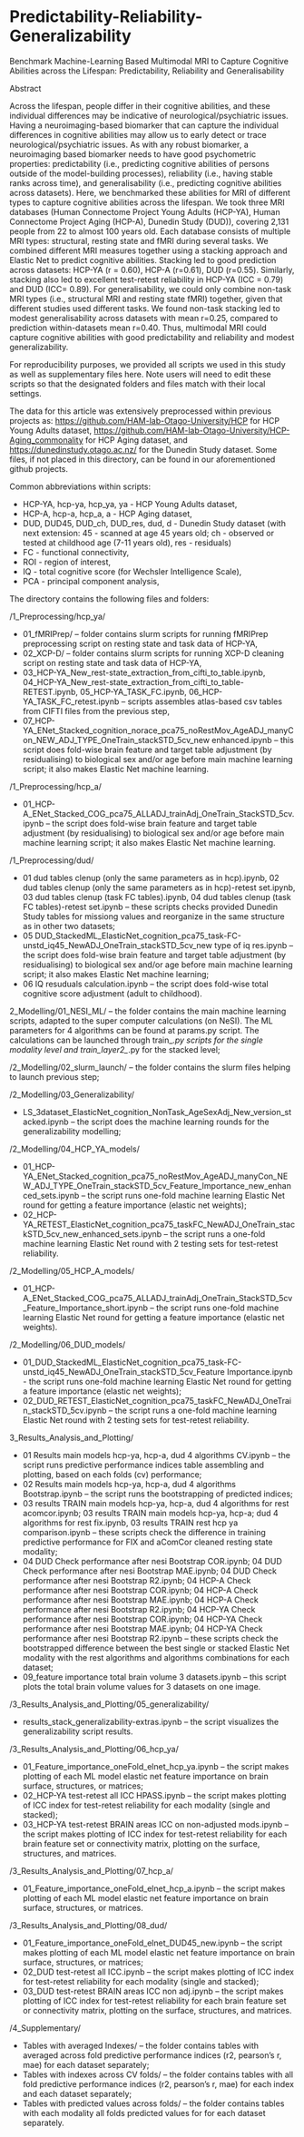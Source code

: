 # Predictability-Reliability-Generalizability

Benchmark Machine-Learning Based Multimodal MRI to Capture Cognitive Abilities across the Lifespan: Predictability, Reliability and Generalisability

Abstract

Across the lifespan, people differ in their cognitive abilities, and these individual differences may be indicative of neurological/psychiatric issues. Having a neuroimaging-based biomarker that can capture the individual differences in cognitive abilities may allow us to early detect or trace neurological/psychiatric issues. As with any robust biomarker, a neuroimaging based biomarker needs to have good psychometric properties: predictability (i.e., predicting cognitive abilities of persons outside of the model-building processes), reliability (i.e., having stable ranks across time), and generalisability (i.e., predicting cognitive abilities across datasets). Here, we benchmarked these abilities for MRI of different types to capture cognitive abilities across the lifespan. We took three MRI databases (Human Connectome Project Young Adults (HCP-YA), Human Connectome Project Aging (HCP-A), Dunedin Study (DUD)), covering 2,131 people from 22 to almost 100 years old. Each database consists of multiple MRI types: structural, resting state and fMRI during several tasks. We combined different MRI measures together using a stacking approach and Elastic Net to predict cognitive abilities. Stacking led to good prediction across datasets: HCP-YA (r = 0.60), HCP-A (r=0.61), DUD (r=0.55). Similarly, stacking also led to excellent test-retest reliability in HCP-YA (ICC = 0.79) and DUD (ICC= 0.89). For generalisability, we could only combine non-task MRI types (i.e., structural MRI and resting state fMRI) together, given that different studies used different tasks. We found non-task stacking led to modest generalisability across datasets with mean r=0.25, compared to prediction within-datasets mean r=0.40. Thus, multimodal MRI could capture cognitive abilities with good predictability and reliability and modest generalizability.




For reproducibility purposes, we provided all scripts we used in this study as well as supplementary files here.
Note users will need to edit these scripts so that the designated folders and files match with their local settings.

The data for this article was extensively preprocessed within previous projects as: https://github.com/HAM-lab-Otago-University/HCP for HCP Young Adults dataset, https://github.com/HAM-lab-Otago-University/HCP-Aging_commonality for HCP Aging dataset, and https://dunedinstudy.otago.ac.nz/ for the Dunedin Study dataset.
Some files, if not placed in this directory, can be found in our aforementioned github projects.

Common abbreviations within scripts:
 - HCP-YA, hcp-ya, hcp_ya, ya - HCP Young Adults dataset,
 - HCP-A, hcp-a, hcp_a, a - HCP Aging dataset,
 - DUD, DUD45, DUD_ch, DUD_res, dud, d - Dunedin Study dataset (with next extension: 45 - scanned at age 45 years old; ch - observed or tested at childhood age (7-11 years old), res - residuals)
 - FC - functional connectivity,
 - ROI - region of interest,
 - IQ - total cognitive score (for Wechsler Intelligence Scale),
 - PCA - principal component analysis,


The directory contains the following files and folders:


/1_Preprocessing/hcp_ya/
 - 01_fMRIPrep/ – folder contains slurm scripts for running fMRIPrep preprocessing script on resting state and task data of HCP-YA,
 - 02_XCP-D/ – folder contains slurm scripts for running XCP-D cleaning script on resting state and task data of HCP-YA,
 - 03_HCP-YA_New_rest-state_extraction_from_cifti_to_table.ipynb, 04_HCP-YA_New_rest-state_extraction_from_cifti_to_table-RETEST.ipynb, 05_HCP-YA_TASK_FC.ipynb, 06_HCP-YA_TASK_FC_retest.ipynb – scripts assembles atlas-based csv tables from CIFTI files from the previous step,
 - 07_HCP-YA_ENet_Stacked_cognition_norace_pca75_noRestMov_AgeADJ_manyCon_NEW_ADJ_TYPE_OneTrain_stackSTD_5cv_new enhanced.ipynb – this script does fold-wise brain feature and target table adjustment (by residualising) to biological sex and/or age before main machine learning script; it also makes Elastic Net machine learning.

/1_Preprocessing/hcp_a/
 - 01_HCP-A_ENet_Stacked_COG_pca75_ALLADJ_trainAdj_OneTrain_StackSTD_5cv.ipynb – the script does fold-wise brain feature and target table adjustment (by residualising) to biological sex and/or age before main machine learning script; it also makes Elastic Net machine learning.

/1_Preprocessing/dud/
 - 01 dud tables clenup (only the same parameters as in hcp).ipynb, 02 dud tables clenup (only the same parameters as in hcp)-retest set.ipynb, 03 dud tables clenup (task FC tables).ipynb, 04 dud tables clenup (task FC tables)-retest set.ipynb – these scripts checks provided Dunedin Study tables for missiong values and reorganize in the same structure as in other two datasets;
 - 05 DUD_StackedML_ElasticNet_cognition_pca75_task-FC-unstd_iq45_NewADJ_OneTrain_stackSTD_5cv_new type of iq res.ipynb – the script does fold-wise brain feature and target table adjustment (by residualising) to biological sex and/or age before main machine learning script; it also makes Elastic Net machine learning;
 - 06 IQ resuduals calculation.ipynb – the script does fold-wise total cognitive score adjustment (adult to childhood).

2_Modelling/01_NESI_ML/ – the folder contains the main machine learning scripts, adapted to the super computer calculations (on NeSI). The ML parameters for 4 algorithms can be found at params.py script. The calculations can be launched through train_*.py scripts for the single modality level and train_layer2_*.py for the stacked level;

/2_Modelling/02_slurm_launch/ – the folder contains the slurm files helping to launch previous step;

/2_Modelling/03_Generalizability/
 - LS_3dataset_ElasticNet_cognition_NonTask_AgeSexAdj_New_version_stacked.ipynb – the script does the machine learning rounds for the generalizability modelling;

/2_Modelling/04_HCP_YA_models/
 - 01_HCP-YA_ENet_Stacked_cognition_pca75_noRestMov_AgeADJ_manyCon_NEW_ADJ_TYPE_OneTrain_stackSTD_5cv_Feature_Importance_new_enhanced_sets.ipynb – the script runs one-fold machine learning Elastic Net round for getting a feature importance (elastic net weights);
 - 02_HCP-YA_RETEST_ElasticNet_cognition_pca75_taskFC_NewADJ_OneTrain_stackSTD_5cv_new_enhanced_sets.ipynb – the script runs a one-fold machine learning Elastic Net round with 2 testing sets for test-retest reliability.

/2_Modelling/05_HCP_A_models/
 - 01_HCP-A_ENet_Stacked_COG_pca75_ALLADJ_trainAdj_OneTrain_StackSTD_5cv_Feature_Importance_short.ipynb – the script runs one-fold machine learning Elastic Net round for getting a feature importance (elastic net weights). 

/2_Modelling/06_DUD_models/
 - 01_DUD_StackedML_ElasticNet_cognition_pca75_task-FC-unstd_iq45_NewADJ_OneTrain_stackSTD_5cv_Feature Importance.ipynb - the script runs one-fold machine learning Elastic Net round for getting a feature importance (elastic net weights);
 - 02_DUD_RETEST_ElasticNet_cognition_pca75_taskFC_NewADJ_OneTrain_stackSTD_5cv.ipynb – the script runs a one-fold machine learning Elastic Net round with 2 testing sets for test-retest reliability.

3_Results_Analysis_and_Plotting/
 - 01 Results main models hcp-ya, hcp-a, dud 4 algorithms CV.ipynb – the script runs predictive performance indices table assembling and plotting, based on each folds (cv) performance;
 - 02 Results main models hcp-ya, hcp-a, dud 4 algorithms Bootstrap.ipynb – the script runs the bootstrapping of predicted indices;
 - 03 results TRAIN main models hcp-ya, hcp-a, dud 4 algorithms  for rest acomcor.ipynb; 03 results TRAIN main models hcp-ya, hcp-a; dud 4 algorithms  for rest fix.ipynb, 03 results TRAIN rest hcp ya comparison.ipynb – these scripts check the difference in training predictive performance for FIX and aComCor cleaned resting state modality;
 - 04 DUD Check performance after nesi Bootstrap COR.ipynb; 04 DUD Check performance after nesi Bootstrap MAE.ipynb; 04 DUD Check performance after nesi Bootstrap R2.ipynb; 04 HCP-A Check performance after nesi Bootstrap COR.ipynb; 04 HCP-A Check performance after nesi Bootstrap MAE.ipynb; 04 HCP-A Check performance after nesi Bootstrap R2.ipynb; 04 HCP-YA Check performance after nesi Bootstrap COR.ipynb; 04 HCP-YA Check performance after nesi Bootstrap MAE.ipynb; 04 HCP-YA Check performance after nesi Bootstrap R2.ipynb – these scripts check the bootstrapped difference between the best single or stacked Elastic Net modality with the rest algorithms and algorithms combinations for each dataset;
 - 09_feature importance total brain volume 3 datasets.ipynb – this script plots the total brain volume values for 3 datasets on one image.

/3_Results_Analysis_and_Plotting/05_generalizability/
 - results_stack_generalizability-extras.ipynb – the script visualizes the generalizability script results.

/3_Results_Analysis_and_Plotting/06_hcp_ya/
 - 01_Feature_importance_oneFold_elnet_hcp_ya.ipynb – the script makes plotting of each ML model elastic net feature importance on brain surface, structures, or matrices;
 - 02_HCP-YA test-retest all ICC HPASS.ipynb – the script makes plotting of ICC index for test-retest reliability for each modality (single and stacked);
 - 03_HCP-YA test-retest BRAIN areas ICC on non-adjusted mods.ipynb – the script makes plotting of ICC index for test-retest reliability for each brain feature set or connectivity matrix, plotting on the surface, structures, and matrices. 

/3_Results_Analysis_and_Plotting/07_hcp_a/
 - 01_Feature_importance_oneFold_elnet_hcp_a.ipynb – the script makes plotting of each ML model elastic net feature importance on brain surface, structures, or matrices.

/3_Results_Analysis_and_Plotting/08_dud/
 - 01_Feature_importance_oneFold_elnet_DUD45_new.ipynb – the script makes plotting of each ML model elastic net feature importance on brain surface, structures, or matrices;
 - 02_DUD test-retest all ICC.ipynb – the script makes plotting of ICC index for test-retest reliability for each modality (single and stacked);
 - 03_DUD test-retest BRAIN areas ICC non adj.ipynb – the script makes plotting of ICC index for test-retest reliability for each brain feature set or connectivity matrix, plotting on the surface, structures, and matrices.

/4_Supplementary/
 - Tables with averaged Indexes/ – the folder contains tables with averaged across fold predictive performance indices (r2, pearson’s r, mae) for each dataset separately;
 - Tables with indexes across CV folds/ – the folder contains tables with all fold predictive performance indices (r2, pearson’s r, mae) for each index and each dataset separately;
 - Tables with predicted values across folds/ – the folder contains tables with each modality all folds predicted values for for each dataset separately.
